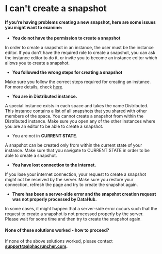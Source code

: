 # I can't create a snapshot

#### If you're having problems creating a new snapshot, here are some issues you might want to examine:

* **You do not have the permission to create a snapshot**

In order to create a snapshot in an instance, the user must be the instance editor. If you don't have the required role to create a snapshot, you can ask the instance editor to do it, or invite you to become an instance editor which allows you to create a snapshot.

* **You followed the wrong steps for creating a snapshot**

Make sure you follow the correct steps required for creating an instance. For more details, check [here](../../actions/create-a-snapshot.md).

* **You are in Distributed instance.**

A special instance exists in each space and takes the name Distributed. This instance contains a list of all snapshots that you shared with other members of the space. You cannot create a snapshot from within the Distributed instance. Make sure you open any of the other instances where you are an editor to be able to create a snapshot.

* You are not in **CURRENT STATE**.

A snapshot can be created only from within the current state of your instance. Make sure that you navigate to CURRENT STATE in order to be able to create a snapshot.

* **You have lost connection to the internet.**

If you lose your internet connection, your request to create a snapshot might not be received by the server. Make sure you restore your connection, refresh the page and try to create the snapshot again.

* **There has been a server-side error and the snapshot creation request was not properly processed by DataHub.**

In some cases, it might happen that a server-side error occurs such that the request to create a snapshot is not processed properly by the server. Please wait for some time and then try to create the snapshot again.

####  None of these solutions worked - how to proceed?

If none of the above solutions worked, please contact **support@alphacruncher.com.**

